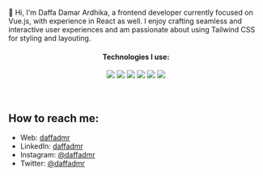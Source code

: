 <!-- <h2 align="center"><strong> Hello 🖐 </strong></h2> -->

👋  Hi, I'm Daffa Damar Ardhika, a frontend developer currently focused on Vue.js, with experience in React as well. I enjoy crafting seamless and interactive user experiences and am passionate about using Tailwind CSS for styling and layouting.

<h4 align="center"><strong>Technologies I use:</strong></h4>
<div align='center'>
	<img src='https://img.shields.io/badge/javascript-%23323330.svg?style=for-the-badge&logo=javascript&logoColor=%23F7DF1E' />
	<img src='https://img.shields.io/badge/react-%2320232a.svg?style=for-the-badge&logo=react&logoColor=%2361DAFB' />
	<img src='https://img.shields.io/badge/Next-black?style=for-the-badge&logo=next.js&logoColor=white' />
	<img src='https://img.shields.io/badge/svelte-%23f1413d.svg?style=for-the-badge&logo=svelte&logoColor=white' />
	<img src='https://img.shields.io/badge/Vue.js-35495E?style=for-the-badge&logo=vuedotjs&logoColor=4FC08D' />
	<img src='https://img.shields.io/badge/nuxt.js-00DC82?style=for-the-badge&logo=nuxt.js&logoColor=white' />
</div>
<br />
<br />

<!-- 
<div align='center'>
<a href="https://github.com/daffadmr">
  <img src="https://github-readme-stats.vercel.app/api?username=daffadmr&theme=gotham&hide_border=false&include_all_commits=false&count_private=false" />
</a>
</div >
 -->
<!-- <div align='center'>
  <img src='https://github-readme-streak-stats.herokuapp.com/?user=daffadmr&theme=gotham&hide_border=false' />
</div> -->

<!--
<div align='center'>
	<a href='https://linkedin.com/in/daffadmr/'>
	<img src='https://img.shields.io/badge/LinkedIn-%230077B5.svg?logo=linkedin&logoColor=white' />
</a>
<a href='https://twitter.com/daffadmr'>
	<img src='https://img.shields.io/twitter/url?label=twitter&style=social&url=https%3A%2F%2Ftwitter.com%2Fdaffadmr' />
</a>
</div>
-->

## How to reach me:
- Web: [daffadmr](https://daffadmr.vercel.app)
- LinkedIn: [daffadmr](https://www.linkedin.com/in/daffadmr)
- Instagram: [@daffadmr](https://instagram.com/daffadmr)
- Twitter: [@daffadmr](https://twitter.com/daffadmr)
